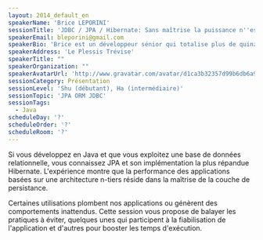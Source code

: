 ```yaml
---
layout: 2014_default_en
speakerName: 'Brice LEPORINI'
sessionTitle: 'JDBC / JPA / Hibernate: Sans maîtrise la puissance n''est rien'
speakerEmail: bleporini@gmail.com
speakerBio: 'Brice est un développeur sénior qui totalise plus de quinze ans d’expérience sur différentes technologies dont dix focalisées sur l’ecosystème Java et les architectures n-tiers. Freelance depuis sept ans, son activité actuelle oscille entre le coaching technique d’équipes de jeunes geeks, les travaux d’amélioration de performance et les études préalables.'
speakerAddress: 'Le Plessis Trévise'
speakerTitle: ""
speakerOrganization: ""
speakerAvatarUrl: 'http://www.gravatar.com/avatar/d1ca3b32357d99b6db6a91d5aa5babd9?size=200'
sessionCategory: Présentation
sessionLevel: 'Shu (débutant), Ha (intermédiaire)'
sessionTopic: 'JPA ORM JDBC'
sessionTags:
  - Java
scheduleDay: '?'
scheduleOrder: '?'
scheduleRoom: '?'
---
```


Si vous développez en Java et que vous exploitez une base de données relationnelle, vous connaissez JPA et son implémentation la plus répandue Hibernate. L'expérience montre que la performance des applications basées sur une architecture n-tiers réside dans la maîtrise de la couche de persistance. 

Certaines utilisations plombent nos applications ou génèrent des comportements inattendus. Cette session vous propose de balayer les pratiques à éviter, quelques unes qui participent à la fiabilisation de l'application et d'autres pour booster les temps d'exécution.
